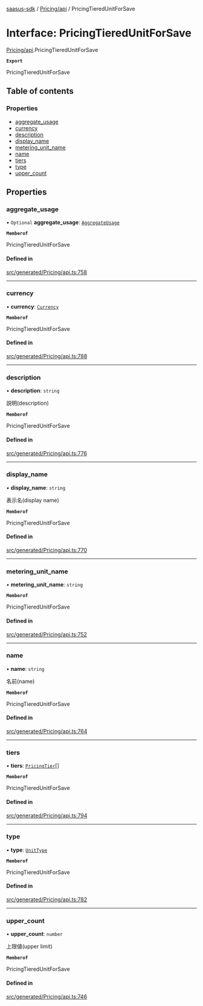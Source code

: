 [saasus-sdk](../README.md) / [Pricing/api](../modules/Pricing_api.md) / PricingTieredUnitForSave

# Interface: PricingTieredUnitForSave

[Pricing/api](../modules/Pricing_api.md).PricingTieredUnitForSave

**`Export`**

PricingTieredUnitForSave

## Table of contents

### Properties

- [aggregate\_usage](Pricing_api.PricingTieredUnitForSave.md#aggregate_usage)
- [currency](Pricing_api.PricingTieredUnitForSave.md#currency)
- [description](Pricing_api.PricingTieredUnitForSave.md#description)
- [display\_name](Pricing_api.PricingTieredUnitForSave.md#display_name)
- [metering\_unit\_name](Pricing_api.PricingTieredUnitForSave.md#metering_unit_name)
- [name](Pricing_api.PricingTieredUnitForSave.md#name)
- [tiers](Pricing_api.PricingTieredUnitForSave.md#tiers)
- [type](Pricing_api.PricingTieredUnitForSave.md#type)
- [upper\_count](Pricing_api.PricingTieredUnitForSave.md#upper_count)

## Properties

### aggregate\_usage

• `Optional` **aggregate\_usage**: [`AggregateUsage`](../enums/Pricing_api.AggregateUsage.md)

**`Memberof`**

PricingTieredUnitForSave

#### Defined in

[src/generated/Pricing/api.ts:758](https://github.com/saasus-platform/saasus-sdk-javascript/blob/55abc15/src/generated/Pricing/api.ts#L758)

___

### currency

• **currency**: [`Currency`](../enums/Pricing_api.Currency.md)

**`Memberof`**

PricingTieredUnitForSave

#### Defined in

[src/generated/Pricing/api.ts:788](https://github.com/saasus-platform/saasus-sdk-javascript/blob/55abc15/src/generated/Pricing/api.ts#L788)

___

### description

• **description**: `string`

説明(description)

**`Memberof`**

PricingTieredUnitForSave

#### Defined in

[src/generated/Pricing/api.ts:776](https://github.com/saasus-platform/saasus-sdk-javascript/blob/55abc15/src/generated/Pricing/api.ts#L776)

___

### display\_name

• **display\_name**: `string`

表示名(display name)

**`Memberof`**

PricingTieredUnitForSave

#### Defined in

[src/generated/Pricing/api.ts:770](https://github.com/saasus-platform/saasus-sdk-javascript/blob/55abc15/src/generated/Pricing/api.ts#L770)

___

### metering\_unit\_name

• **metering\_unit\_name**: `string`

**`Memberof`**

PricingTieredUnitForSave

#### Defined in

[src/generated/Pricing/api.ts:752](https://github.com/saasus-platform/saasus-sdk-javascript/blob/55abc15/src/generated/Pricing/api.ts#L752)

___

### name

• **name**: `string`

名前(name)

**`Memberof`**

PricingTieredUnitForSave

#### Defined in

[src/generated/Pricing/api.ts:764](https://github.com/saasus-platform/saasus-sdk-javascript/blob/55abc15/src/generated/Pricing/api.ts#L764)

___

### tiers

• **tiers**: [`PricingTier`](Pricing_api.PricingTier.md)[]

**`Memberof`**

PricingTieredUnitForSave

#### Defined in

[src/generated/Pricing/api.ts:794](https://github.com/saasus-platform/saasus-sdk-javascript/blob/55abc15/src/generated/Pricing/api.ts#L794)

___

### type

• **type**: [`UnitType`](../enums/Pricing_api.UnitType.md)

**`Memberof`**

PricingTieredUnitForSave

#### Defined in

[src/generated/Pricing/api.ts:782](https://github.com/saasus-platform/saasus-sdk-javascript/blob/55abc15/src/generated/Pricing/api.ts#L782)

___

### upper\_count

• **upper\_count**: `number`

上限値(upper limit)

**`Memberof`**

PricingTieredUnitForSave

#### Defined in

[src/generated/Pricing/api.ts:746](https://github.com/saasus-platform/saasus-sdk-javascript/blob/55abc15/src/generated/Pricing/api.ts#L746)
